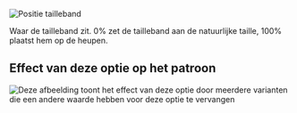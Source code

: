 ![Positie tailleband](waistbandposition.svg)

Waar de tailleband zit. 0% zet de tailleband aan de natuurlijke taille, 100% plaatst hem op de heupen.

## Effect van deze optie op het patroon

![Deze afbeelding toont het effect van deze optie door meerdere varianten die een andere waarde hebben voor deze optie te vervangen](sandy_waistbandposition_sample.svg "Effect van deze optie op het patroon")
